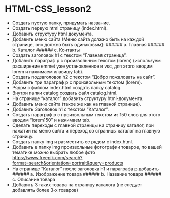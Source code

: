 # HTML-CSS_lesson2

- Создать пустую папку, придумать название.
- Создать первую html страницу (index.html).
- Добавить структуру html документа.
- Добавить меню сайта (Меню сайта должно быть на каждой странице, оно должно быть одинаковым): ###### a. Главная ###### b. Каталог ###### c. Контакты
- Создать заголовок h1 с текстом “Главная страница”.
- Добавить параграф p с произвольным текстом (lorem) (используем расширение emmet уже установленное в vsc, для этого вводим lorem и нажимаем клавишу tab).
- Создать подзаголовок h2 с текстом “Добро пожаловать на сайт”.
- Добавить три параграф p с произвольным текстом (lorem).
- Рядом с файлом index.html создать папку catalog.
- Внутри папки catalog создать файл catalog.html.
- На странице “каталог” добавить структуру html-документа.
- Добавить меню сайта (такое же как на главной странице).
- Добавить Заголовок h1 с текстом “Каталог”.
- Создать параграф p с произвольным текстом из 150 слов для этого вводим “lorem150” и нажимаем tab.
- Сделать переходы с главной страницы на страницу каталог, при нажатии на меню сайта и переход со страницы каталог на главную страницу.
- Создать папку img и разместить ее рядом с index.html.
- Добавить в папку img произвольные фотографии товаров, по вашей тематике можно выбрать любое фото https://www.freepik.com/search?format=search&orientation=portrait&query=products
- На странице “Каталог” после заголовка h1 и параграфа p добавить ###### a. Изображение товара ###### b. Название товара ###### c. Описание товара
- Добавить 3 таких товара на страницу каталога (не следует добавлять более 3-х товаров)
